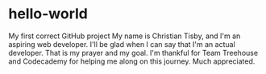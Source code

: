 # hello-world
My first correct GitHub project
My name is Christian Tisby, and I'm an aspiring web developer.  I'll be glad when I can say that I'm an actual developer.  That is my prayer and my goal.  I'm thankful for Team Treehouse and Codecademy for helping me along on this journey.  Much appreciated.  
